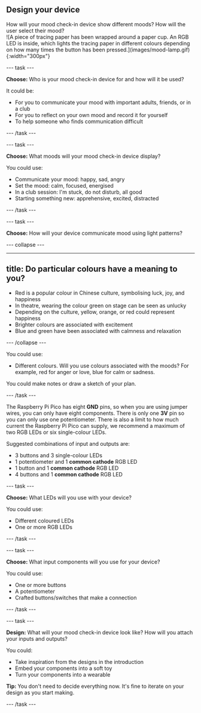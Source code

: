 ## Design your device

<div style="display: flex; flex-wrap: wrap">
<div style="flex-basis: 200px; flex-grow: 1; margin-right: 15px;">
How will your mood check-in device show different moods? How will the user select their mood? 
</div>
<div>
![A piece of tracing paper has been wrapped around a paper cup. An RGB LED is inside, which lights the tracing paper in different colours depending on how many times the button has been pressed.](images/mood-lamp.gif){:width="300px"}
</div>
</div>

--- task ---

**Choose:** Who is your mood check-in device for and how will it be used?

It could be: 
+ For you to communicate your mood with important adults, friends, or in a club
+ For you to reflect on your own mood and record it for yourself 
+ To help someone who finds communication difficult 

--- /task ---

--- task ---

**Choose:** What moods will your mood check-in device display?

You could use:
+ Communicate your mood: happy, sad, angry
+ Set the mood: calm, focused, energised
+ In a club session: I'm stuck, do not disturb, all good 
+ Starting something new: apprehensive, excited, distracted

--- /task ---

--- task ---

**Choose:** How will your device communicate mood using light patterns?

--- collapse ---

---
title: Do particular colours have a meaning to you?
---

+ Red is a popular colour in Chinese culture, symbolising luck, joy, and happiness
+ In theatre, wearing the colour green on stage can be seen as unlucky
+ Depending on the culture, yellow, orange, or red could represent happiness  
+ Brighter colours are associated with excitement 
+ Blue and green have been associated with calmness and relaxation

--- /collapse ---

You could use: 
+ Different colours. Will you use colours associated with the moods? For example, red for anger or love, blue for calm or sadness. 

You could make notes or draw a sketch of your plan. 

--- /task ---

The Raspberry Pi Pico has eight **GND** pins, so when you are using jumper wires, you can only have eight components. There is only one **3V** pin so you can only use one potentiometer. There is also a limit to how much current the Raspberry Pi Pico can supply, we recommend a maximum of two RGB LEDs or six single-colour LEDs. 

Suggested combinations of input and outputs are:
+ 3 buttons and 3 single-colour LEDs
+ 1 potentiometer and 1 **common cathode** RGB LED
+ 1 button and 1 **common cathode** RGB LED
+ 4 buttons and 1 **common cathode** RGB LED

--- task ---

**Choose:** What LEDs will you use with your device?

You could use:
+ Different coloured LEDs
+ One or more RGB LEDs

--- /task ---

--- task ---

**Choose:** What input components will you use for your device?

You could use:
+ One or more buttons
+ A potentiometer
+ Crafted buttons/switches that make a connection

--- /task ---

--- task ---

**Design:** What will your mood check-in device look like? How will you attach your inputs and outputs?

You could:
+ Take inspiration from the designs in the introduction
+ Embed your components into a soft toy
+ Turn your components into a wearable

**Tip:** You don't need to decide everything now. It's fine to iterate on your design as you start making. 

--- /task ---

